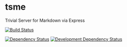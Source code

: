 tsme
====

Trivial Server for Markdown via Express

[![Build Status](https://api.travis-ci.org/ecdex/tsme.png?branch=master)](https://travis-ci.org/ecdex/tsme "Check this project's build status on TravisCI")
<!-- badge.fury.io version number badge here once published to NPM -->
[![Dependency Status](https://david-dm.org/ecdex/tsme.png?theme=shields.io)](https://david-dm.org/ecdex/tsme)
[![Development Dependency Status](https://david-dm.org/ecdex/tsme/dev-status.png?theme=shields.io)](https://david-dm.org/ecdex/tsme#info=devDependencies)
